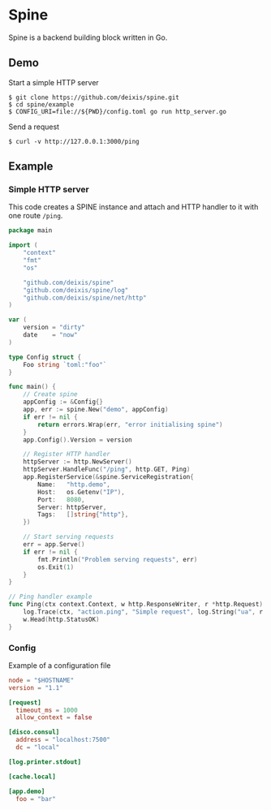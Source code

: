# Spine

Spine is a backend building block written in Go.

## Demo

Start a simple HTTP server

```shell
$ git clone https://github.com/deixis/spine.git
$ cd spine/example
$ CONFIG_URI=file://${PWD}/config.toml go run http_server.go
```

Send a request

```shell
$ curl -v http://127.0.0.1:3000/ping
```

## Example

### Simple HTTP server

This code creates a SPINE instance and attach and HTTP handler to it with one route `/ping`.

```go
package main

import (
	"context"
	"fmt"
	"os"

	"github.com/deixis/spine"
	"github.com/deixis/spine/log"
	"github.com/deixis/spine/net/http"
)

var (
	version = "dirty"
	date    = "now"
)

type Config struct {
	Foo string `toml:"foo"`
}

func main() {
	// Create spine
	appConfig := &Config{}
	app, err := spine.New("demo", appConfig)
	if err != nil {
		return errors.Wrap(err, "error initialising spine")
	}
	app.Config().Version = version

	// Register HTTP handler
	httpServer := http.NewServer()
	httpServer.HandleFunc("/ping", http.GET, Ping)
	app.RegisterService(&spine.ServiceRegistration{
		Name:   "http.demo",
		Host:   os.Getenv("IP"),
		Port:   8080,
		Server: httpServer,
		Tags:   []string{"http"},
	})

	// Start serving requests
	err = app.Serve()
	if err != nil {
		fmt.Println("Problem serving requests", err)
		os.Exit(1)
	}
}

// Ping handler example
func Ping(ctx context.Context, w http.ResponseWriter, r *http.Request) {
	log.Trace(ctx, "action.ping", "Simple request", log.String("ua", r.HTTP.UserAgent()))
	w.Head(http.StatusOK)
}

```

### Config

Example of a configuration file

```toml
node = "$HOSTNAME"
version = "1.1"

[request]
  timeout_ms = 1000
  allow_context = false

[disco.consul]
  address = "localhost:7500"
  dc = "local"

[log.printer.stdout]

[cache.local]

[app.demo]
  foo = "bar"
```
